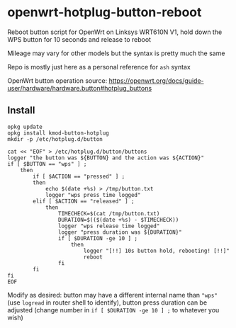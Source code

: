 # openwrt-hotplug-button-reboot
Reboot button script for OpenWrt on Linksys WRT610N V1, hold down the WPS button for 10 seconds and release to reboot

Mileage may vary for other models but the syntax is pretty much the same

Repo is mostly just here as a personal reference for `ash` syntax

OpenWrt button operation source: https://openwrt.org/docs/guide-user/hardware/hardware.button#hotplug_buttons

## Install
```
opkg update
opkg install kmod-button-hotplug
mkdir -p /etc/hotplug.d/button

cat << "EOF" > /etc/hotplug.d/button/buttons
logger "the button was ${BUTTON} and the action was ${ACTION}"
if [ $BUTTON == "wps" ] ; 
    then
        if [ $ACTION == "pressed" ] ;
        then
            echo $(date +%s) > /tmp/button.txt
            logger "wps press time logged"
        elif [ $ACTION == "released" ] ;
            then
                TIMECHECK=$(cat /tmp/button.txt)
                DURATION=$(($(date +%s) - $TIMECHECK))
                logger "wps release time logged"
                logger "press duration was ${DURATION}"
                if [ $DURATION -ge 10 ] ;
                    then
                        logger "[!!] 10s button hold, rebooting! [!!]"
                        reboot
                fi
        fi
fi
EOF
```
Modify as desired: button may have a different internal name than `"wps"` (use `logread` in router shell to identify), button press duration can be adjusted (change number in `if [ $DURATION -ge 10 ] ;` to whatever you wish)
